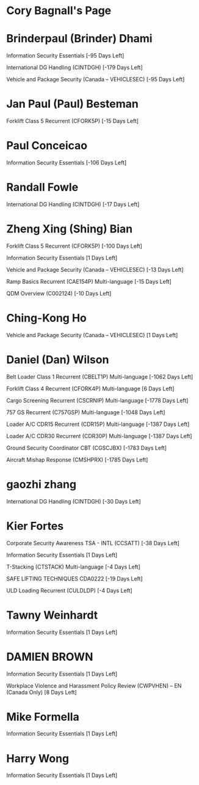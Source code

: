 # Cory Bagnall's Page




# Brinderpaul (Brinder) Dhami


Information Security Essentials [-95 Days Left]

International DG Handling (CINTDGH) [-179 Days Left]

Vehicle and Package Security (Canada – VEHICLESEC) [-95 Days Left]



# Jan Paul (Paul) Besteman


Forklift Class 5 Recurrent (CFORK5P) [-15 Days Left]



# Paul Conceicao


Information Security Essentials [-106 Days Left]



# Randall Fowle


International DG Handling (CINTDGH) [-17 Days Left]



# Zheng Xing (Shing) Bian


Forklift Class 5 Recurrent (CFORK5P) [-100 Days Left]

Information Security Essentials [1 Days Left]

Vehicle and Package Security (Canada – VEHICLESEC) [-13 Days Left]

Ramp Basics Recurrent (CAE154P) Multi-language [-15 Days Left]

QDM Overview (C002124) [-10 Days Left]



# Ching-Kong Ho


Vehicle and Package Security (Canada – VEHICLESEC) [1 Days Left]



# Daniel (Dan) Wilson


Belt Loader Class 1 Recurrent (CBELT1P) Multi-language [-1062 Days Left]

Forklift Class 4 Recurrent (CFORK4P) Multi-language [6 Days Left]

Cargo Screening Recurrent (CSCRNIP) Multi-language [-1778 Days Left]

757 GS Recurrent (C757GSP) Multi-language [-1048 Days Left]

Loader A/C CDR15 Recurrent (CDR15P) Multi-language [-1387 Days Left]

Loader A/C CDR30 Recurrent (CDR30P) Multi-language [-1387 Days Left]

Ground Security Coordinator CBT (CGSCJBX) [-1783 Days Left]

Aircraft Mishap Response (CMSHPRX) [-1785 Days Left]



# gaozhi zhang


International DG Handling (CINTDGH) [-30 Days Left]



# Kier Fortes


Corporate Security Awareness TSA - INTL (CCSATT) [-38 Days Left]

Information Security Essentials [1 Days Left]

T-Stacking (CTSTACK) Multi-language [-4 Days Left]

SAFE LIFTING TECHNIQUES CDA0222 [-19 Days Left]

ULD Loading Recurrent (CULDLDP) [-4 Days Left]



# Tawny Weinhardt


Information Security Essentials [1 Days Left]



# DAMIEN BROWN


Information Security Essentials [1 Days Left]

Workplace Violence and Harassment Policy Review (CWPVHEN) – EN (Canada Only) [8 Days Left]



# Mike Formella


Information Security Essentials [1 Days Left]



# Harry Wong


Information Security Essentials [1 Days Left]



